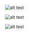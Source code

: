 ![alt text](https://i.imgur.com/3NSb7ZY.png)

![alt text](https://i.imgur.com/oYkPK5b.png)

![alt text](https://i.imgur.com/bhiQszv.png)
